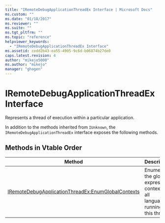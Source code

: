 ```yaml
---
title: "IRemoteDebugApplicationThreadEx Interface | Microsoft Docs"
ms.custom: ""
ms.date: "01/18/2017"
ms.reviewer: ""
ms.suite: ""
ms.tgt_pltfrm: ""
ms.topic: "reference"
helpviewer_keywords: 
  - "IRemoteDebugApplicationThreadEx Interface"
ms.assetid: cedd2b43-ea55-4905-9c6d-b06874b27de0
caps.latest.revision: 4
author: "mikejo5000"
ms.author: "mikejo"
manager: "ghogen"
---
```

# IRemoteDebugApplicationThreadEx Interface
Represents a thread of execution within a particular application.  
  
 In addition to the methods inherited from `IUnknown`, the `IRemoteDebugApplicationThreadEx` interface exposes the following methods.  
  
## Methods in Vtable Order  
  
|Method|Description|  
|------------|-----------------|  
|[IRemoteDebugApplicationThreadEx:EnumGlobalContexts](../../winscript/reference/iremotedebugapplicationthreadex-enumglobalcontexts.md)|Enumerates the global expression contexts for all languages running in this thread.|
